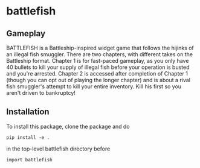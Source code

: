 # battlefish
 
## Gameplay
BATTLEFISH is a Battleship-inspired widget game that follows the hijinks of an illegal fish smuggler. There are two chapters, with different takes on the Battleship format.
Chapter 1 is for fast-paced gameplay, as you only have 40 bullets to kill your supply of illegal fish before your operation is busted and you're arrested. 
Chapter 2 is accessed after completion of Chapter 1 (though you can opt out of playing the longer chapter) and is about a rival fish smuggler's attempt to kill your entire inventory. Kill his first so you aren't driven to bankruptcy!

## Installation
To install this package, clone the package and do 
```
pip install -e .
```
in the top-level battlefish directory before
```
import battlefish
```
